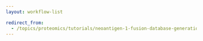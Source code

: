 ```yaml
---
layout: workflow-list

redirect_from:
  - /topics/proteomics/tutorials/neoantigen-1-fusion-database-generation/workflows/
---
```

